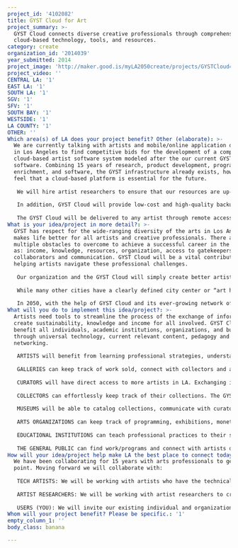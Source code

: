 ```yaml
---
project_id: '4102082'
title: GYST Cloud for Art
project_summary: >-
  GYST Cloud connects diverse creative professionals through comprehensive
  cloud-based technology, tools, and resources.
category: create
organization_id: '2014039'
year_submitted: 2014
project_image: 'http://maker.good.is/myLA2050create/projects/GYSTCloud4Art.html'
project_video: ''
CENTRAL LA: '1'
EAST LA: '1'
SOUTH LA: '1'
SGV: '1'
SFV: '1'
SOUTH BAY: '1'
WESTSIDE: '1'
LA COUNTY: '1'
OTHER: ''
Which area(s) of LA does your project benefit? Other (elaborate): >-
  We are currently talking with artists and mobile/online application developers
  in Los Angeles to find competitive bids for the development of a completely
  cloud-based artist software system modeled after the our current GYSTPro
  software. Combining 15 years of research, product development, program
  enrichment, and software, the GYST infrastructure already exists, however we
  feel that a cloud-based platform is essential for the future.
   
   We will hire artist researchers to ensure that our resources are up-to-date, providing a list of arts institutions and resources building on our current lists. We will expand our existing 500+ pages of vital professional practices information currently on our website, printed manuals, and in the GYSTPro software. This expansion will help to disseminate this vast knowledge to a wider and more diverse audience. Unlike many other artwork/gallery management systems, GYST Cloud is a comprehensive one-stop-shop for every artist, not just a product inventory for traditional galleries. We specifically focus on underrepresented artists in Los Angeles emphasizing gender equality, racial/cultural diversities, and artists of any age. 
   
   In addition, GYST Cloud will provide low-cost and high-quality backups of all user data. Connecting to other preexisting successful networking, accounting and social media apps will also be integrated. Existing GYST users will have the option to migrate to the new GYST Cloud and/or keep their data local. 
   
   The GYST Cloud will be delivered to any artist through remote access from any computer. We will also continue to grow our network of creative professionals, administrators, educators, lawyers, and fabricators. This ultimately ensures a robust and thriving online network that connects creatives from the digital art community into its physical counterpart. We plan to host scheduled workshops and free information sessions throughout the city. GYST will raise awareness and educate the public about GYST Cloud that will be readily available at income-based pricing.
What is your idea/project in more detail?: >-
  GYST has respect for the wide-ranging diversity of the arts in Los Angeles by
  makes life better for all artists and creative professionals. There are
  multiple obstacles to overcome to achieve a successful career in the arts such
  as: income, knowledge, resources, organization, access to gatekeepers,
  collaborators and communication. GYST Cloud will be a vital contributor to
  helping artists navigate these professional challenges. 
   
   Our organization and the GYST Cloud will simply create better artists. Ultimately creating Los Angeles as the best place for all artists to flourish. GYST provides art business education and resources so that all art communities that reside within LA can directly benefit. GYST Cloud will generate a more organized, prepared, and business-ready artist that will be hirable and thrive in the Los Angeles workforce with our income-based subscriptions. The art world is not currently functioning and communicating on current technology available today. Although companies, organizations, and programs exist to facilitate professional practices for artists, many fail to reach and connect ALL types of artists. The GYST Cloud will be a comprehensive and intuitive software platform that will bridge the gap between artists and the professionals that want to exhibit, review, consult, and/or hire them. 
    
   While many other cities have a clearly defined city center or “art hub”, Los Angeles lacks a central location where the art world(s) reside. Conversely, art communities exist across the vast Los Angeles Basin from Bergamot Station, Culver City, Downtown, Venice, to Chinatown and the Arts District. The GYST Cloud will provide a universal platform for all Los Angeles art communities to connect, learn, share, and hire any artist, anywhere. 
     
   In 2050, with the help of GYST Cloud and its ever-growing network of creative professionals, we want all artists to have their sh*t together. Artists will be valued and respected along with any other profession, leading sustaining art practices and careers. Simply, all Angelino artists and art professionals will have access to professional practices. They will be educated and informed to make the right and smart decisions for their careers in the arts. Furthermore, the public will benefit with immersive exposure and understanding of the arts.
What will you do to implement this idea/project?: >-
  Artists need tools to streamline the process of the exchange of information to
  create sustainability, knowledge and income for all involved. GYST Cloud will
  benefit all individuals, academic institutions, organizations, and businesses
  through universal technology, current relevant content, pedagogy and
  networking. 
   
   ARTISTS will benefit from learning professional strategies, understand how business professionals work with artists, and get their studio practice organized. They will have the means to professionally present their work and skills to others. Artists benefit from being prepared for hybrid careers, business strategies/systems and estate planning. 
   
   GALLERIES can keep track of work sold, connect with collectors and always have information ready to find for presentation or sale. Galleries will communicate with their artists through intergraded cloud-based networks. They will be able to communicate with other galleries to share contacts and data.
   
   CURATORS will have direct access to more artists in LA. Exchanging information and contacts will be easy to curate exhibitions through the GYST Cloud. Not only will they have the ability to organize artists but they will also keep track of exhibition information and writing samples. 
   
   COLLECTORS can effortlessly keep track of their collections. The GYST Cloud archives important information such as current retail values, insurance, exhibition records, and storage. 
   
   MUSEUMS will be able to catalog collections, communicate with curators and trustees, and promote museum programming and cultural events to their patrons.
   
   ARTS ORGANIZATIONS can keep track of programming, exhibitions, monetary donations/contributions, and research. Beyond historical archiving, posting opportunities, open-calls, and promoting the institution will be included.
   
   EDUCATIONAL INSTITUTIONS can teach professional practices to their students by giving them access to the GYST Cloud. Using GYST to catalog their artwork, create artist statements, resumes, mailing lists etc. GYST Cloud provides real-world resources to help all schools educate artists in a visual way.
   
   THE GENERAL PUBLIC can find work/programs and connect with artists directly. GYST Cloud can be used as an educational tool for audiences who seek to understand more about an artists’ work as well as cultural institutions. GYST Cloud will expand art audiences in Los Angeles and generate new collectors in the process.
How will your idea/project help make LA the best place to connect today? In LA2050?: >-
  We have been collaborating for 15 years with arts professionals to get to this
  point. Moving forward we will collaborate with:
   
   TECH ARTISTS: We will be working with artists who have the technical experience to migrate the existing local GYSTPro software to GYST Cloud. Since the design and infrastructure is already complete, we can spend our energy on new technologies, mobile platforms, and how the interface will work with our diverse clientele.
   
   ARTIST RESEARCHERS: We will be working with artist researchers to create fresh content, resources, and information for arts professionals. Meeting directly with art administrators, curators, non-profits, educators, lawyers, healthcare professionals, and studio artists allows GYST Cloud to stay current, up-to-date, relevant in the ever-changing art world.
   
   USERS (YOU): We will invite our existing individual and organization users (over 2,350) and new clients to beta test GYST Cloud. Further funding from others who donate towards the support of low-income artists, as well as the income-based subscription model will allow this project to be sustainable for future generations. Establishing responsibility within the art community, we will invite users to self-determine their own level of income and therefore their subscription price.
Whom will your project benefit? Please be specific.: '1'
empty_column_1: ''
body_class: banana

---
```

